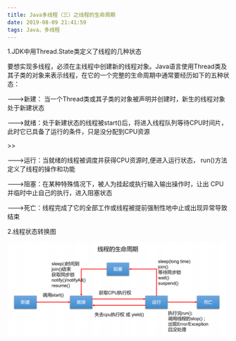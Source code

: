 ```yaml
---
title: Java多线程（三）之线程的生命周期 
date: 2019-08-09 21:41:59 
tags: Java，多线程
---
```


1.JDK中用Thread.State类定义了线程的几种状态
      
   要想实现多线程，必须在主线程中创建新的线程对象。Java语言使用Thread类及其子类的对象来表示线程，在它的一个完整的生命周期中通常要经历如下的五种状态：

--->新建： 当一个Thread类或其子类的对象被声明并创建时，新生的线程对象处于新建状态


--->就绪：处于新建状态的线程被start()后，将进入线程队列等待CPU时间片，此时它已具备了运行的条件，只是没分配到CPU资源

<!--more-->>>
--->运行：当就绪的线程被调度并获得CPU资源时,便进入运行状态， run()方法定义了线程的操作和功能


--->阻塞：在某种特殊情况下，被人为挂起或执行输入输出操作时，让出 CPU 并临时中止自己的执行，进入阻塞状态


--->死亡：线程完成了它的全部工作或线程被提前强制性地中止或出现异常导致结束

2.线程状态转换图

![](线程的生命周期.png)


